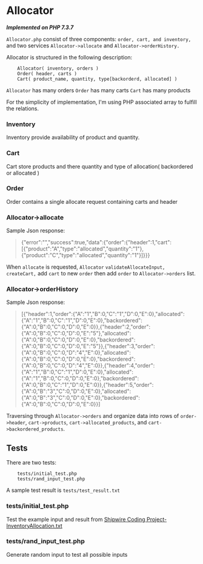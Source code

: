 # Allocator
***Implemented on PHP 7.3.7***

`Allocator.php` consist of three components: `order, cart, and inventory,` and two services `Allocator->allocate` and `Allocator->orderHistory.`

Allocator is structured in the following description:
```
	Allocator( inventory, orders )
	Order( header, carts )
	Cart( product_name, quantity, type[backorderd, allocated] )
```
`Allocator` has many orders
`Order` has many carts
`Cart` has many products

For the simplicity of implementation, I'm using PHP associated array to fulfill the relations.

### Inventory
Inventory provide availability of product and quantity.
### Cart
Cart store products and there quantity and type of allocation( backordered or allocated )
### Order
Order contains a single allocate request containing carts and header

### Allocator->allocate
Sample Json response:

> {"error":"","success":true,"data":{"order":{"header":1,"cart":[{"product":"A","type":"allocated","quantity":"1"},{"product":"C","type":"allocated","quantity":"1"}]}}}

When `allocate` is requested, `Allocator` `validateAllocateInput, createCart,` add `cart` to new `order` then add `order` to `Allocator->orders` list.

### Allocator->orderHistory
Sample Json response:

> [{"header":1,"order":{"A":"1","B":0,"C":"1","D":0,"E":0},"allocated":{"A":"1","B":0,"C":"1","D":0,"E":0},"backordered":{"A":0,"B":0,"C":0,"D":0,"E":0}},{"header":2,"order":{"A":0,"B":0,"C":0,"D":0,"E":"5"},"allocated":{"A":0,"B":0,"C":0,"D":0,"E":0},"backordered":{"A":0,"B":0,"C":0,"D":0,"E":"5"}},{"header":3,"order":{"A":0,"B":0,"C":0,"D":"4","E":0},"allocated":{"A":0,"B":0,"C":0,"D":0,"E":0},"backordered":{"A":0,"B":0,"C":0,"D":"4","E":0}},{"header":4,"order":{"A":"1","B":0,"C":"1","D":0,"E":0},"allocated":{"A":"1","B":0,"C":0,"D":0,"E":0},"backordered":{"A":0,"B":0,"C":"1","D":0,"E":0}},{"header":5,"order":{"A":0,"B":"3","C":0,"D":0,"E":0},"allocated":{"A":0,"B":"3","C":0,"D":0,"E":0},"backordered":{"A":0,"B":0,"C":0,"D":0,"E":0}}]

Traversing through `Allocator->orders` and organize data into rows of `order->header`, `cart->products`, `cart->allocated_products`, and `cart->backordered_products`.


## Tests
There are two tests:
```
	tests/initial_test.php
	tests/rand_input_test.php
```
A sample test result is `tests/test_result.txt`
### tests/initial_test.php
Test the example input and result from [Shipwire Coding Project-InventoryAllocation.txt]([https://github.com/longvu727/allocator/blob/master/Shipwire%20Coding%20Project-InventoryAllocation.txt](https://github.com/longvu727/allocator/blob/master/Shipwire%20Coding%20Project-InventoryAllocation.txt))

### tests/rand_input_test.php
Generate random input to test all possible inputs
